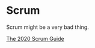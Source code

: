# Scrum

Scrum might be a very bad thing.

[The 2020 Scrum Guide](https://scrumguides.org/scrum-guide.html)
